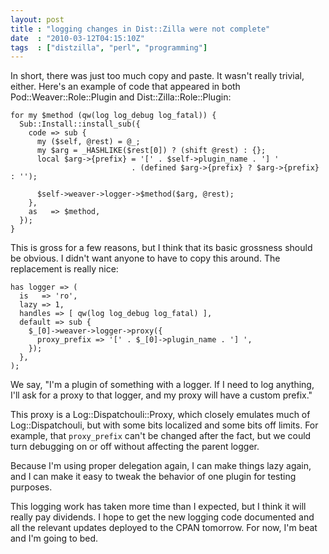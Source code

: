 ```yaml
---
layout: post
title : "logging changes in Dist::Zilla were not complete"
date  : "2010-03-12T04:15:10Z"
tags  : ["distzilla", "perl", "programming"]
---
```

In short, there was just too much copy and paste.  It wasn't really trivial,
either.  Here's an example of code that appeared in both
Pod::Weaver::Role::Plugin and Dist::Zilla::Role::Plugin:

    for my $method (qw(log log_debug log_fatal)) {
      Sub::Install::install_sub({
        code => sub {
          my ($self, @rest) = @_;
          my $arg = _HASHLIKE($rest[0]) ? (shift @rest) : {};
          local $arg->{prefix} = '[' . $self->plugin_name . '] '
                               . (defined $arg->{prefix} ? $arg->{prefix} : '');

          $self->weaver->logger->$method($arg, @rest);
        },
        as   => $method,
      });
    }

This is gross for a few reasons, but I think that its basic grossness should be
obvious.  I didn't want anyone to have to copy this around.  The replacement is
really nice:

    has logger => (
      is   => 'ro',
      lazy => 1,
      handles => [ qw(log log_debug log_fatal) ],
      default => sub {
        $_[0]->weaver->logger->proxy({
          proxy_prefix => '[' . $_[0]->plugin_name . '] ',
        });
      },
    );

We say, "I'm a plugin of something with a logger.  If I need to log anything,
I'll ask for a proxy to that logger, and my proxy will have a custom prefix."

This proxy is a Log::Dispatchouli::Proxy, which closely emulates much of
Log::Dispatchouli, but with some bits localized and some bits off limits.  For
example, that `proxy_prefix` can't be changed after the fact, but we could turn
debugging on or off without affecting the parent logger.

Because I'm using proper delegation again, I can make things lazy again, and I
can make it easy to tweak the behavior of one plugin for testing purposes.

This logging work has taken more time than I expected, but I think it will
really pay dividends.  I hope to get the new logging code documented and all
the relevant updates deployed to the CPAN tomorrow.  For now, I'm beat and I'm
going to bed.

